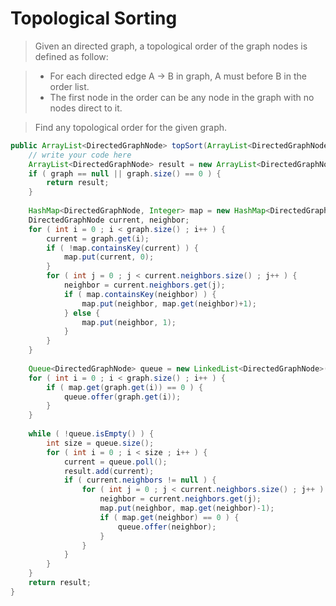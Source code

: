 # Topological Sorting

> Given an directed graph, a topological order of the graph nodes is defined as follow:

> * For each directed edge A -> B in graph, A must before B in the order list.
> * The first node in the order can be any node in the graph with no  nodes direct to it.

> Find any topological order for the given graph.

```java
public ArrayList<DirectedGraphNode> topSort(ArrayList<DirectedGraphNode> graph) {
    // write your code here
    ArrayList<DirectedGraphNode> result = new ArrayList<DirectedGraphNode>();
    if ( graph == null || graph.size() == 0 ) {
        return result;
    }
    
    HashMap<DirectedGraphNode, Integer> map = new HashMap<DirectedGraphNode, Integer>();
    DirectedGraphNode current, neighbor;
    for ( int i = 0 ; i < graph.size() ; i++ ) {
        current = graph.get(i);
        if ( !map.containsKey(current) ) {
            map.put(current, 0);
        }
        for ( int j = 0 ; j < current.neighbors.size() ; j++ ) {
            neighbor = current.neighbors.get(j);
            if ( map.containsKey(neighbor) ) {
                map.put(neighbor, map.get(neighbor)+1);
            } else {
                map.put(neighbor, 1);
            }
        }
    }
    
    Queue<DirectedGraphNode> queue = new LinkedList<DirectedGraphNode>();
    for ( int i = 0 ; i < graph.size() ; i++ ) {
        if ( map.get(graph.get(i)) == 0 ) {
            queue.offer(graph.get(i));
        }
    }
    
    while ( !queue.isEmpty() ) {
        int size = queue.size();
        for ( int i = 0 ; i < size ; i++ ) {
            current = queue.poll();
            result.add(current);
            if ( current.neighbors != null ) {
                for ( int j = 0 ; j < current.neighbors.size() ; j++ ) {
                    neighbor = current.neighbors.get(j);
                    map.put(neighbor, map.get(neighbor)-1);
                    if ( map.get(neighbor) == 0 ) {
                        queue.offer(neighbor);
                    }
                }
            }
        }
    }
    return result;
}
```
